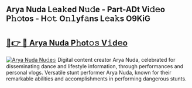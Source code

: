 ## Arya Nuda L𝚎a𝚔ed N𝚞𝚍e - Part-ADt Vi𝚍𝚎o P𝚑𝚘tos - H𝚘𝚝 O𝚗𝚕yf𝚊ns L𝚎a𝚔s O9KiG

# <h2><a href="http://kf6gfb.oniu.top/?m=Arya+Nuda">🔗👉 🔴 Arya Nuda P𝚑ot𝚘𝚜 V𝚒d𝚎o</a></h2>

[![Arya Nuda Nu𝚍e𝚜](https://i.imgur.com/0qMVB7G.gif)](http://kf6gfb.oniu.top/?m=Arya+Nuda)
Digital content creator Arya Nuda, celebrated for disseminating dance and lifestyle information, through performances and personal vlogs. Versatile stunt performer Arya Nuda, known for their remarkable abilities and accomplishments in performing dangerous stunts.  
